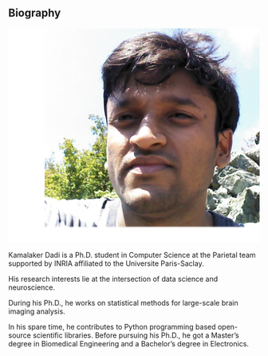 
## Biography

![alt text](drawing.png "It's me")

Kamalaker Dadi is a Ph.D. student in Computer Science at the Parietal
team supported by INRIA affiliated to the Universite Paris-Saclay.

His research interests lie at the intersection of data science and neuroscience.

During his Ph.D., he works on statistical methods for large-scale brain imaging
analysis.

In his spare time, he contributes to Python programming based open-source scientific
libraries. Before pursuing his Ph.D., he got a Master’s degree in Biomedical Engineering
 and a Bachelor’s degree in Electronics.
